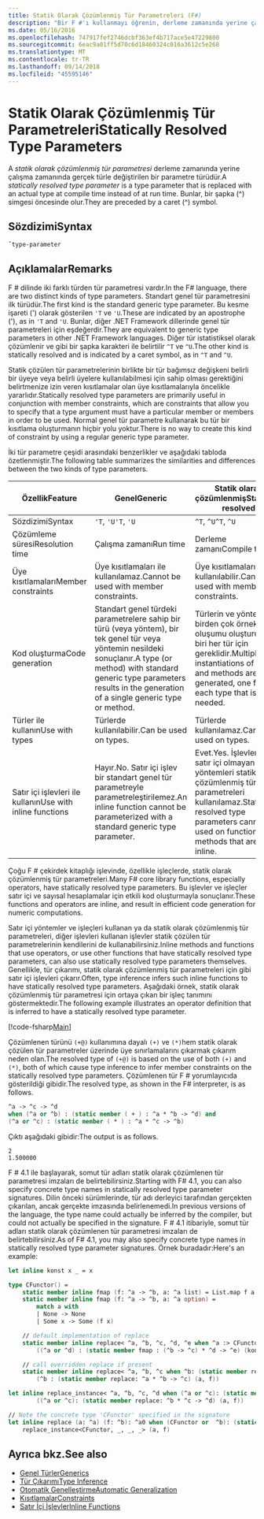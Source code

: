```yaml
---
title: Statik Olarak Çözümlenmiş Tür Parametreleri (F#)
description: "Bir F #'ı kullanmayı öğrenin, derleme zamanında yerine çalışma zamanında gerçek türle değiştirilen statik olarak çözümlenmiş tür parametresi."
ms.date: 05/16/2016
ms.openlocfilehash: 747917fef2746dcbf363ef4b717ace5e47229800
ms.sourcegitcommit: 6eac9a01ff5d70c6d18460324c016a3612c5e268
ms.translationtype: MT
ms.contentlocale: tr-TR
ms.lasthandoff: 09/14/2018
ms.locfileid: "45595146"
---
```

# <a name="statically-resolved-type-parameters"></a><span data-ttu-id="70c36-103">Statik Olarak Çözümlenmiş Tür Parametreleri</span><span class="sxs-lookup"><span data-stu-id="70c36-103">Statically Resolved Type Parameters</span></span>

<span data-ttu-id="70c36-104">A *statik olarak çözümlenmiş tür parametresi* derleme zamanında yerine çalışma zamanında gerçek türle değiştirilen bir parametre türüdür.</span><span class="sxs-lookup"><span data-stu-id="70c36-104">A *statically resolved type parameter* is a type parameter that is replaced with an actual type at compile time instead of at run time.</span></span> <span data-ttu-id="70c36-105">Bunlar, bir şapka (^) simgesi öncesinde olur.</span><span class="sxs-lookup"><span data-stu-id="70c36-105">They are preceded by a caret (^) symbol.</span></span>

## <a name="syntax"></a><span data-ttu-id="70c36-106">Sözdizimi</span><span class="sxs-lookup"><span data-stu-id="70c36-106">Syntax</span></span>

```
ˆtype-parameter
```

## <a name="remarks"></a><span data-ttu-id="70c36-107">Açıklamalar</span><span class="sxs-lookup"><span data-stu-id="70c36-107">Remarks</span></span>

<span data-ttu-id="70c36-108">F # dilinde iki farklı türden tür parametresi vardır.</span><span class="sxs-lookup"><span data-stu-id="70c36-108">In the F# language, there are two distinct kinds of type parameters.</span></span> <span data-ttu-id="70c36-109">Standart genel tür parametresini ilk türüdür.</span><span class="sxs-lookup"><span data-stu-id="70c36-109">The first kind is the standard generic type parameter.</span></span> <span data-ttu-id="70c36-110">Bu kesme işareti (') olarak gösterilen `'T` ve `'U`.</span><span class="sxs-lookup"><span data-stu-id="70c36-110">These are indicated by an apostrophe ('), as in `'T` and `'U`.</span></span> <span data-ttu-id="70c36-111">Bunlar, diğer .NET Framework dillerinde genel tür parametreleri için eşdeğerdir.</span><span class="sxs-lookup"><span data-stu-id="70c36-111">They are equivalent to generic type parameters in other .NET Framework languages.</span></span> <span data-ttu-id="70c36-112">Diğer tür istatistiksel olarak çözümlenir ve gibi bir şapka karakteri ile belirtilir `^T` ve `^U`.</span><span class="sxs-lookup"><span data-stu-id="70c36-112">The other kind is statically resolved and is indicated by a caret symbol, as in `^T` and `^U`.</span></span>

<span data-ttu-id="70c36-113">Statik çözülen tür parametrelerinin birlikte bir tür bağımsız değişkeni belirli bir üyeye veya belirli üyelere kullanılabilmesi için sahip olması gerektiğini belirtmenize izin veren kısıtlamalar olan üye kısıtlamalarıyla öncelikle yararlıdır.</span><span class="sxs-lookup"><span data-stu-id="70c36-113">Statically resolved type parameters are primarily useful in conjunction with member constraints, which are constraints that allow you to specify that a type argument must have a particular member or members in order to be used.</span></span> <span data-ttu-id="70c36-114">Normal genel tür parametre kullanarak bu tür bir kısıtlama oluşturmanın hiçbir yolu yoktur.</span><span class="sxs-lookup"><span data-stu-id="70c36-114">There is no way to create this kind of constraint by using a regular generic type parameter.</span></span>

<span data-ttu-id="70c36-115">İki tür parametre çeşidi arasındaki benzerlikler ve aşağıdaki tabloda özetlenmiştir.</span><span class="sxs-lookup"><span data-stu-id="70c36-115">The following table summarizes the similarities and differences between the two kinds of type parameters.</span></span>

|<span data-ttu-id="70c36-116">Özellik</span><span class="sxs-lookup"><span data-stu-id="70c36-116">Feature</span></span>|<span data-ttu-id="70c36-117">Genel</span><span class="sxs-lookup"><span data-stu-id="70c36-117">Generic</span></span>|<span data-ttu-id="70c36-118">Statik olarak çözümlenmiş</span><span class="sxs-lookup"><span data-stu-id="70c36-118">Statically resolved</span></span>|
|-------|-------|-------------------|
|<span data-ttu-id="70c36-119">Sözdizimi</span><span class="sxs-lookup"><span data-stu-id="70c36-119">Syntax</span></span>|<span data-ttu-id="70c36-120">`'T`, `'U`</span><span class="sxs-lookup"><span data-stu-id="70c36-120">`'T`, `'U`</span></span>|<span data-ttu-id="70c36-121">`^T`, `^U`</span><span class="sxs-lookup"><span data-stu-id="70c36-121">`^T`, `^U`</span></span>|
|<span data-ttu-id="70c36-122">Çözümleme süresi</span><span class="sxs-lookup"><span data-stu-id="70c36-122">Resolution time</span></span>|<span data-ttu-id="70c36-123">Çalışma zamanı</span><span class="sxs-lookup"><span data-stu-id="70c36-123">Run time</span></span>|<span data-ttu-id="70c36-124">Derleme zamanı</span><span class="sxs-lookup"><span data-stu-id="70c36-124">Compile time</span></span>|
|<span data-ttu-id="70c36-125">Üye kısıtlamaları</span><span class="sxs-lookup"><span data-stu-id="70c36-125">Member constraints</span></span>|<span data-ttu-id="70c36-126">Üye kısıtlamaları ile kullanılamaz.</span><span class="sxs-lookup"><span data-stu-id="70c36-126">Cannot be used with member constraints.</span></span>|<span data-ttu-id="70c36-127">Üye kısıtlamaları ile kullanılabilir.</span><span class="sxs-lookup"><span data-stu-id="70c36-127">Can be used with member constraints.</span></span>|
|<span data-ttu-id="70c36-128">Kod oluşturma</span><span class="sxs-lookup"><span data-stu-id="70c36-128">Code generation</span></span>|<span data-ttu-id="70c36-129">Standart genel türdeki parametrelere sahip bir türü (veya yöntem), bir tek genel tür veya yöntemin nesildeki sonuçlanır.</span><span class="sxs-lookup"><span data-stu-id="70c36-129">A type (or method) with standard generic type parameters results in the generation of a single generic type or method.</span></span>|<span data-ttu-id="70c36-130">Türlerin ve yöntemlerin birden çok örnek oluşumu oluşturulur, biri her tür için gereklidir.</span><span class="sxs-lookup"><span data-stu-id="70c36-130">Multiple instantiations of types and methods are generated, one for each type that is needed.</span></span>|
|<span data-ttu-id="70c36-131">Türler ile kullanın</span><span class="sxs-lookup"><span data-stu-id="70c36-131">Use with types</span></span>|<span data-ttu-id="70c36-132">Türlerde kullanılabilir.</span><span class="sxs-lookup"><span data-stu-id="70c36-132">Can be used on types.</span></span>|<span data-ttu-id="70c36-133">Türlerde kullanılamaz.</span><span class="sxs-lookup"><span data-stu-id="70c36-133">Cannot be used on types.</span></span>|
|<span data-ttu-id="70c36-134">Satır içi işlevleri ile kullanın</span><span class="sxs-lookup"><span data-stu-id="70c36-134">Use with inline functions</span></span>|<span data-ttu-id="70c36-135">Hayır.</span><span class="sxs-lookup"><span data-stu-id="70c36-135">No.</span></span> <span data-ttu-id="70c36-136">Satır içi işlev bir standart genel tür parametreyle parametreleştirilemez.</span><span class="sxs-lookup"><span data-stu-id="70c36-136">An inline function cannot be parameterized with a standard generic type parameter.</span></span>|<span data-ttu-id="70c36-137">Evet.</span><span class="sxs-lookup"><span data-stu-id="70c36-137">Yes.</span></span> <span data-ttu-id="70c36-138">İşlevleri veya satır içi olmayan yöntemleri statik olarak çözümlenmiş tür parametreleri kullanılamaz.</span><span class="sxs-lookup"><span data-stu-id="70c36-138">Statically resolved type parameters cannot be used on functions or methods that are not inline.</span></span>|

<span data-ttu-id="70c36-139">Çoğu F # çekirdek kitaplığı işlevinde, özellikle işleçlerde, statik olarak çözümlenmiş tür parametreleri.</span><span class="sxs-lookup"><span data-stu-id="70c36-139">Many F# core library functions, especially operators, have statically resolved type parameters.</span></span> <span data-ttu-id="70c36-140">Bu işlevler ve işleçler satır içi ve sayısal hesaplamalar için etkili kod oluşturmayla sonuçlanır.</span><span class="sxs-lookup"><span data-stu-id="70c36-140">These functions and operators are inline, and result in efficient code generation for numeric computations.</span></span>

<span data-ttu-id="70c36-141">Satır içi yöntemler ve işleçleri kullanan ya da statik olarak çözümlenmiş tür parametreleri, diğer işlevleri kullanan işlevler statik çözülen tür parametrelerinin kendilerini de kullanabilirsiniz.</span><span class="sxs-lookup"><span data-stu-id="70c36-141">Inline methods and functions that use operators, or use other functions that have statically resolved type parameters, can also use statically resolved type parameters themselves.</span></span> <span data-ttu-id="70c36-142">Genellikle, tür çıkarımı, statik olarak çözümlenmiş tür parametreleri için gibi satır içi işlevleri çıkarır.</span><span class="sxs-lookup"><span data-stu-id="70c36-142">Often, type inference infers such inline functions to have statically resolved type parameters.</span></span> <span data-ttu-id="70c36-143">Aşağıdaki örnek, statik olarak çözümlenmiş tür parametresi için ortaya çıkan bir işleç tanımını göstermektedir.</span><span class="sxs-lookup"><span data-stu-id="70c36-143">The following example illustrates an operator definition that is inferred to have a statically resolved type parameter.</span></span>

[!code-fsharp[Main](../../../../samples/snippets/fsharp/lang-ref-3/snippet401.fs)]

<span data-ttu-id="70c36-144">Çözümlenen türünü `(+@)` kullanımına dayalı `(+)` ve `(*)`hem statik olarak çözülen tür parametreler üzerinde üye sınırlamalarını çıkarmak çıkarım neden olan.</span><span class="sxs-lookup"><span data-stu-id="70c36-144">The resolved type of `(+@)` is based on the use of both `(+)` and `(*)`, both of which cause type inference to infer member constraints on the statically resolved type parameters.</span></span> <span data-ttu-id="70c36-145">Çözümlenen tür F # yorumlayıcıda gösterildiği gibidir.</span><span class="sxs-lookup"><span data-stu-id="70c36-145">The resolved type, as shown in the F# interpreter, is as follows.</span></span>

```fsharp
^a -> ^c -> ^d
when (^a or ^b) : (static member ( + ) : ^a * ^b -> ^d) and
(^a or ^c) : (static member ( * ) : ^a * ^c -> ^b)
```

<span data-ttu-id="70c36-146">Çıktı aşağıdaki gibidir:</span><span class="sxs-lookup"><span data-stu-id="70c36-146">The output is as follows.</span></span>

```
2
1.500000
```

<span data-ttu-id="70c36-147">F # 4.1 ile başlayarak, somut tür adları statik olarak çözümlenen tür parametresi imzaları de belirtebilirsiniz.</span><span class="sxs-lookup"><span data-stu-id="70c36-147">Starting with F# 4.1, you can also specify concrete type names in statically resolved type parameter signatures.</span></span>  <span data-ttu-id="70c36-148">Dilin önceki sürümlerinde, tür adı derleyici tarafından gerçekten çıkarılan, ancak gerçekte imzasında belirlenemedi.</span><span class="sxs-lookup"><span data-stu-id="70c36-148">In previous versions of the language, the type name could actually be inferred by the compiler, but could not actually be specified in the signature.</span></span>  <span data-ttu-id="70c36-149">F # 4.1 itibariyle, somut tür adları statik olarak çözümlenen tür parametresi imzaları de belirtebilirsiniz.</span><span class="sxs-lookup"><span data-stu-id="70c36-149">As of F# 4.1, you may also specify concrete type names in statically resolved type parameter signatures.</span></span> <span data-ttu-id="70c36-150">Örnek buradadır:</span><span class="sxs-lookup"><span data-stu-id="70c36-150">Here's an example:</span></span>

```fsharp
let inline konst x _ = x

type CFunctor() = 
    static member inline fmap (f: ^a -> ^b, a: ^a list) = List.map f a
    static member inline fmap (f: ^a -> ^b, a: ^a option) =
        match a with
        | None -> None
        | Some x -> Some (f x)

    // default implementation of replace
    static member inline replace< ^a, ^b, ^c, ^d, ^e when ^a :> CFunctor and (^a or ^d): (static member fmap: (^b -> ^c) * ^d -> ^e) > (a, f) =
        ((^a or ^d) : (static member fmap : (^b -> ^c) * ^d -> ^e) (konst a, f))

    // call overridden replace if present
    static member inline replace< ^a, ^b, ^c when ^b: (static member replace: ^a * ^b -> ^c)>(a: ^a, f: ^b) =
        (^b : (static member replace: ^a * ^b -> ^c) (a, f))

let inline replace_instance< ^a, ^b, ^c, ^d when (^a or ^c): (static member replace: ^b * ^c -> ^d)> (a: ^b, f: ^c) =
        ((^a or ^c): (static member replace: ^b * ^c -> ^d) (a, f))

// Note the concrete type 'CFunctor' specified in the signature
let inline replace (a: ^a) (f: ^b): ^a0 when (CFunctor or  ^b): (static member replace: ^a *  ^b ->  ^a0) =
    replace_instance<CFunctor, _, _, _> (a, f)
```

## <a name="see-also"></a><span data-ttu-id="70c36-151">Ayrıca bkz.</span><span class="sxs-lookup"><span data-stu-id="70c36-151">See also</span></span>

- [<span data-ttu-id="70c36-152">Genel Türler</span><span class="sxs-lookup"><span data-stu-id="70c36-152">Generics</span></span>](index.md)
- [<span data-ttu-id="70c36-153">Tür Çıkarımı</span><span class="sxs-lookup"><span data-stu-id="70c36-153">Type Inference</span></span>](../type-inference.md)
- [<span data-ttu-id="70c36-154">Otomatik Genelleştirme</span><span class="sxs-lookup"><span data-stu-id="70c36-154">Automatic Generalization</span></span>](automatic-generalization.md)
- [<span data-ttu-id="70c36-155">Kısıtlamalar</span><span class="sxs-lookup"><span data-stu-id="70c36-155">Constraints</span></span>](constraints.md)
- [<span data-ttu-id="70c36-156">Satır İçi İşlevler</span><span class="sxs-lookup"><span data-stu-id="70c36-156">Inline Functions</span></span>](../functions/inline-functions.md)
